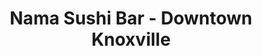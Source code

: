 ---
layout: place
title: Nama Sushi Bar - Downtown Knoxville
permalink: /tennessee/knoxville/nama-sushi-bar-downtown-knoxville.html
stateAbbr: TN
stateName: Tennessee
cityName: Knoxville
seo:
  type: restaurant
  links: null
place_id: ChIJx4b3XsUXXIgR6938FJlDWao
photos:
  - name: >-
      places/ChIJx4b3XsUXXIgR6938FJlDWao/photos/AeeoHcLdhPuFtNcQB2F8zXEE_y6qn_U0i-eEmR8ALR4J81-xf3EkUUC6glAl8jdjJnTjMB-c-S0jSoda8BAjoLupVb1Ow4h_XFmzVgx3HZ1VfYAfTdDMVWlT1DCz06rn1SypNernQZAJpJiYAcvxvwi6L5BPQ_UrMRbZrXPS0UrFjrnCP8pa1V5R43VE-XVAtdPjlsErxDorxMepl_efqXKsgHdGDnY6KWpCT9TafCzksjSzQ4paCRis4qN-td0UjTMdNAVGearW5g8PgdFvG_0pocYFWLc1eOJJf_coZl4c2D7-Uvkd5olH9lpOF6DbSH2W4UIsp5peyku8Iph4kBkMxilVJn1tM2r5ek9PUoCQAcQSyHFVs2wV4JKl_KJmuvs85L-LXvHzIPOs_Q5ziTKCudno6S2FnXb2xG-KjiQW3BXyRpGN
    widthPx: 4032
    heightPx: 3024
    authorAttributions:
      - displayName: Jackie “JBuzz” Buzz
        uri: https://maps.google.com/maps/contrib/107813817269194831317
        photoUri: >-
          https://lh3.googleusercontent.com/a-/ALV-UjWZcwpP6ihb3lTn4bsM6YeTon5sFUGQaCe7zcc5BgjV7Fg-vaIJvg=s100-p-k-no-mo
    flagContentUri: >-
      https://www.google.com/local/imagery/report/?cb_client=maps_api_places.places_api&image_key=!1e10!2sCIHM0ogKEICAgIC_5b_68wE&hl=en-US
    googleMapsUri: >-
      https://www.google.com/maps/place//data=!3m4!1e2!3m2!1sCIHM0ogKEICAgIC_5b_68wE!2e10!4m2!3m1!1s0x885c17c55ef786c7:0xaa59439914fcddeb
  - name: >-
      places/ChIJx4b3XsUXXIgR6938FJlDWao/photos/AeeoHcLuduG5KYW5Z07uNf0J7cy8c3vhWDUCDYPCitz71d4kusVwE3D6WrKarLRN7ZTHS8OJMA65Wb9lXQiVIhvAVRujLHl24-5IvFBrUoR-0MwNrM7hYqX4k5JFF-9obeZfhEQLxsqfVg3qnwmS9WoCIweu85o447bK_yGXZgOfIiaNETwSyXFSafzOJxcjXInbPJLt9crhL3Y_lrv0xpnG0AS7wxWfTXnUEnjLRPs2jIsReRFxXSApDrwkNwib5nRKNbcY0x8Q5X6HHWXN9780VahOu6vCHLFfkNr7RT1jDqe-K0qyZ9yU-0MDhdtD9KC5TFFUG5oxcx4wu2foJv9cR_h5r3TnU5gTqMgmNvcu-dlnZLfwkuJY_DyrbK2xYcKtaIk4E1tJ_fP1kmvWkM3guSd_n7J7zOrY4ok5e7g4TxfoU1MB
    widthPx: 3600
    heightPx: 4800
    authorAttributions:
      - displayName: Brandon Woodson
        uri: https://maps.google.com/maps/contrib/104693248536165726261
        photoUri: >-
          https://lh3.googleusercontent.com/a-/ALV-UjVYmVnO2A_TxXKxnlH65fUcl5rWITxiPpt5afmwRquwIpr0Mf7EUw=s100-p-k-no-mo
    flagContentUri: >-
      https://www.google.com/local/imagery/report/?cb_client=maps_api_places.places_api&image_key=!1e10!2sCIHM0ogKEICAgIDh_a-BwAE&hl=en-US
    googleMapsUri: >-
      https://www.google.com/maps/place//data=!3m4!1e2!3m2!1sCIHM0ogKEICAgIDh_a-BwAE!2e10!4m2!3m1!1s0x885c17c55ef786c7:0xaa59439914fcddeb
  - name: >-
      places/ChIJx4b3XsUXXIgR6938FJlDWao/photos/AeeoHcISPOQLPp3PRd-w-pOFzx3OxpTCbBfCG_UNtddaxAFdGt48zffD_xrEwJ2p92Ses0s_VerPwbauDGDgKPMcDonqjp559OXxDz-RXTZ4vJQQeHxPqw__zpkZmnQbzu-DoJr93_n1MhU8VPG2pe1Vx-2m-cahQajuErNfpfx1IxiW9o0zEE4Sn3lmPfxC7UFIC_F2Nqv31VMnvp5h5f8u1bsT05LbygO0oNzTqtMJIW6LyS8PYJOGMOkGtQkjVO_yqclH0HR17A8cUM5qNmuv1681nM_4C2jAOoEDngaPfgH7zqMT3NkguyxM14_Qu3m7A-w1ZsgaUaNy1L4KEhw6SlaIdKTjWvmwaWz_VN2rglgTiO-DlGq9jKvW9dXvbsSspWQVLv9hlP8nX5vFqvSphD7pZqNof2NHoMKnVN7jm1M_Wzb2
    widthPx: 4000
    heightPx: 3000
    authorAttributions:
      - displayName: Dan Hayes
        uri: https://maps.google.com/maps/contrib/108828503273631195224
        photoUri: >-
          https://lh3.googleusercontent.com/a-/ALV-UjVfZkC2UviRgZQKRznkbCcxR83TfYUCcVJFenReuvBq9xTb92sTBA=s100-p-k-no-mo
    flagContentUri: >-
      https://www.google.com/local/imagery/report/?cb_client=maps_api_places.places_api&image_key=!1e10!2sCIHM0ogKEICAgMDQn5fUqwE&hl=en-US
    googleMapsUri: >-
      https://www.google.com/maps/place//data=!3m4!1e2!3m2!1sCIHM0ogKEICAgMDQn5fUqwE!2e10!4m2!3m1!1s0x885c17c55ef786c7:0xaa59439914fcddeb
  - name: >-
      places/ChIJx4b3XsUXXIgR6938FJlDWao/photos/AeeoHcIcRzmpdZI59QNS1NAmucPCAtMAsTJLfku929GP5DQGmsH0HWKgldDMP9fF5DFmaynmcnWAi8laUpotmOxUmWPZbRk9DyVGXsxuUXHY9SgT104pdJFFuVPYp-9iGSyENuJ2s_UsCGo3mXirIB3bvM1b60FvvGzxeDoZp4EMJpNK2b-DyMWI3VyiTLPjEAcJE3zEqxoNC9yFOuEN5iTCXXek5xPWgH9GrOR4lS7e_PLIgoJGb7i6pwQE1cbQoTBnyizx7vG5M0hJgK-FUa85GgImDXZwa_p6xN0W_5elSsfkeIx7pmiVokOVKys0Ri735YFmfNr4OTpE7qVIEWofS8WFOj0JqQP_gs0O211_0ioXPYpfW16isd47ar80tX2J84e5g1FFZfqx_xVlVvBY3TkI_Mp5SfOON-QXls4ogEk6sw
    widthPx: 1080
    heightPx: 735
    authorAttributions:
      - displayName: Insung Art Expressions
        uri: https://maps.google.com/maps/contrib/112652923687295443304
        photoUri: >-
          https://lh3.googleusercontent.com/a-/ALV-UjWLZ5DlpTHRT-ig849nmMULeSyB6lSRAVXbKkTHVBl9OfUB4m3YMw=s100-p-k-no-mo
    flagContentUri: >-
      https://www.google.com/local/imagery/report/?cb_client=maps_api_places.places_api&image_key=!1e10!2sCIHM0ogKEICAgMDg_p3PMA&hl=en-US
    googleMapsUri: >-
      https://www.google.com/maps/place//data=!3m4!1e2!3m2!1sCIHM0ogKEICAgMDg_p3PMA!2e10!4m2!3m1!1s0x885c17c55ef786c7:0xaa59439914fcddeb
  - name: >-
      places/ChIJx4b3XsUXXIgR6938FJlDWao/photos/AeeoHcI7AuNIWhZ9kBwcQmEbsluJfQsRh3EciKaemanMTFUyNNGAhmIjPtwb3rsgw_oLhhLaR41kcoY03uz-eyqz7lWAmPQU_7xnGxefTMbUbxfjLLlialzz7JTJdwhQ1BgdiTbo9Qchu5aN7BuxuBZ-xFoPFxIp5CaR59ESJfnsx6anKX5iDpxzxDJzI9DyfpINeXKf6kcCCFO_ZiVoiA-Luptl_jg7aOQ-Ho72zjrjGeFptMgvKTYN6gIfeqTUvnQCsntR1CtjJ1l8GWnSvxP0PqI3a8AXfmwwfF2vZWIx5XFzfYXY2zY-CEpY04-GnsvzTHDjGFHSwyjMnFIBYT8FI0ER2kduBA-JwxG39JXEeRC6TDEQSRtqF9KTCohIr4awO6RRYhd1TyGBHl6eTQXhqA5ruD3IFGtrcY26-A-ez84
    widthPx: 4000
    heightPx: 3000
    authorAttributions:
      - displayName: Dan Hayes
        uri: https://maps.google.com/maps/contrib/108828503273631195224
        photoUri: >-
          https://lh3.googleusercontent.com/a-/ALV-UjVfZkC2UviRgZQKRznkbCcxR83TfYUCcVJFenReuvBq9xTb92sTBA=s100-p-k-no-mo
    flagContentUri: >-
      https://www.google.com/local/imagery/report/?cb_client=maps_api_places.places_api&image_key=!1e10!2sCIHM0ogKEICAgMDQn5fUaw&hl=en-US
    googleMapsUri: >-
      https://www.google.com/maps/place//data=!3m4!1e2!3m2!1sCIHM0ogKEICAgMDQn5fUaw!2e10!4m2!3m1!1s0x885c17c55ef786c7:0xaa59439914fcddeb
  - name: >-
      places/ChIJx4b3XsUXXIgR6938FJlDWao/photos/AeeoHcJJuVmwB30UvE6ZQBp1fvmbyf9kihZTrv2yXyqUTYgcPdDJVlHVOlSVydekyMgRlNmJZpu4qZ_zl9AHhKIbkm_rWfUKvfGXR1UvLru4kx6SVyBwYjnUQBUlQBWD_NnLrjYv6y89llr1mMwHGt3Mk9Fdy6I4I3e_N_9ebqedg9y_nJqZil-wd-SW8Z2tiZqKbUISKoJKqtg253A94tiRNqg1ceLSqqYpgkP2jTHeEnmBkX_F3kykyQCM1bXqe6-hhVjAHR4hZgbMxyzkysU1hHTGE60VKV67ONo3KPIj3CN8GAVYkziQFwc0_GQGN1EptRLls2-7iMPzpRs5EMAS4eSUJqcH6P0Lg4Epss_mGMBsxu9R5YC3_pfLFJ-sUSI_eEoZSBcu4l_JQupVnGc1rxpK5ZME3XKr5-JZMiQ24c8
    widthPx: 3000
    heightPx: 4000
    authorAttributions:
      - displayName: Jane Turula
        uri: https://maps.google.com/maps/contrib/106805016120450798814
        photoUri: >-
          https://lh3.googleusercontent.com/a-/ALV-UjXBG8HlxZgi_7hXt1WESaQrGmYiVgwXf7FjmukPwagE3zwfqANfKw=s100-p-k-no-mo
    flagContentUri: >-
      https://www.google.com/local/imagery/report/?cb_client=maps_api_places.places_api&image_key=!1e10!2sCIHM0ogKEICAgIDmkLCAOg&hl=en-US
    googleMapsUri: >-
      https://www.google.com/maps/place//data=!3m4!1e2!3m2!1sCIHM0ogKEICAgIDmkLCAOg!2e10!4m2!3m1!1s0x885c17c55ef786c7:0xaa59439914fcddeb
  - name: >-
      places/ChIJx4b3XsUXXIgR6938FJlDWao/photos/AeeoHcIXJGoiRbsOgXFpQuLQhu1QCGS6maD2rUJz4sEeZvq9ytJVT-lhsCet4fZfVROXROyGePKF5DO58ZCLQRaVii2ouoGcazHJ-nWA19YHWcwNg-q_PYbOvWm9qPv-HXJ_neV-jMSromAyBHkCXbuzYFGOVUlRgYdJgS4Rr268EkbXzsxqtbERxBRDSythAcn7Blb7zsIZA0-UO4zHzZiYjuuKlqATjV_5zV9MBUj4kWjLai2O3EKFkDYYDAbZc55oh66HxZc4M3XlSF_VGcnY1XSt9Aj4KQlUibGgfIHoJRJYkaUBqoMZOHXJd_5qSd83i3r3avMgo-eFKep0hVflSzoX4BAvVuU442cWnZY55FFthPtQtBQ7gtTNhM3BkR6bqYEzWt0K6c0Gfo43OM-D8YyCIE9kWDp3VbqqaX9d7vg
    widthPx: 3024
    heightPx: 4032
    authorAttributions:
      - displayName: Mackenzie Brisben
        uri: https://maps.google.com/maps/contrib/109969146749287021691
        photoUri: >-
          https://lh3.googleusercontent.com/a-/ALV-UjWPpfNqbbGEgGJVQ4efIdy3LBC7Ydbek1HpZw54AzR_ZDaLP1w=s100-p-k-no-mo
    flagContentUri: >-
      https://www.google.com/local/imagery/report/?cb_client=maps_api_places.places_api&image_key=!1e10!2sCIHM0ogKEICAgIC7lLO3LQ&hl=en-US
    googleMapsUri: >-
      https://www.google.com/maps/place//data=!3m4!1e2!3m2!1sCIHM0ogKEICAgIC7lLO3LQ!2e10!4m2!3m1!1s0x885c17c55ef786c7:0xaa59439914fcddeb
  - name: >-
      places/ChIJx4b3XsUXXIgR6938FJlDWao/photos/AeeoHcIKRYtVfBeVAGl9_2z-ceISFd4JabuPmtPfXx-rK9IxrhbnQus7BOSyW9tZK13KgbCpSq8NGvxJ48TDo7jhKdy4aD-z39-oaqljCEDa7w7ATxQbHu5XgsevBV1igWM328l5ekhcwpiU3iObdbtiF4e2vERah5xKPjjRZE2h_qC02CupRSP7ha-rJ3lM6DLVndK20MjNo0c_W0VFcUlqud6t3GzU3rcHiLGe8EHUxp5PEXTArkr4ZPvCK5d_nOg3jOWIaWxRE-Bq2fQaI3hYBKdgHkGOImYrwY-f6O8FeMo6HzQL7qXRytXFfTUFS-rkATlHWY6M5XfpSuYoC7xaBI_70TSzFQoqBcX21ux31LNCxdpGyL2vsgbJEvhKB8-_eLm-gBFwj0unZ_iC_9E4KZSm6gUat1wvAYzNhxhLT8TUQgZG
    widthPx: 3728
    heightPx: 2796
    authorAttributions:
      - displayName: Zee Zee
        uri: https://maps.google.com/maps/contrib/106762848792703668485
        photoUri: >-
          https://lh3.googleusercontent.com/a-/ALV-UjXcLKA_ecQPNwZomLVlQBT9yKbX66uwAOgms7V1YHBd26Smhn8CfQ=s100-p-k-no-mo
    flagContentUri: >-
      https://www.google.com/local/imagery/report/?cb_client=maps_api_places.places_api&image_key=!1e10!2sCIHM0ogKEICAgICrnJXOsQE&hl=en-US
    googleMapsUri: >-
      https://www.google.com/maps/place//data=!3m4!1e2!3m2!1sCIHM0ogKEICAgICrnJXOsQE!2e10!4m2!3m1!1s0x885c17c55ef786c7:0xaa59439914fcddeb
  - name: >-
      places/ChIJx4b3XsUXXIgR6938FJlDWao/photos/AeeoHcJIrq2YK_LGQAEwcLICx_icdAD7x8wXssJGl9kbM5Z8_bGNFnJXlQA8i0HS3J6mtkx2Cw9V6n5S3uZWbn6dwpzK4pAmvrs1kDXZUtpjPL1z20EoMaTowbk1rExvTY995jyP9e4oQp7TrolI2e4_tu5Pf2C_SOQdoSWDMnXmtcz84uTq0KcZOzT8jISiTK0bXMEBmIl5thuGJmJwKCNY97g717OAYUi6x2CS-bTk4IGcL_o4Y_jvnanY5Qp_Bn2Ir4_kJtedcFNXPeVw-6CauZfEcqFLku5Qo0WQSwObq5CF_P08OilbywP1uUzGp7TVbyruPA-BiQ4FP01cpu9-sTbL6qf9CU4gv8OvAReEN9Du_5R_zNVSxlwz5zgThA9W6gHANqjk_sOWT2B4sh2ZkCNkXLoG9ZlWhgz2UUlyO6TgxiD-
    widthPx: 3024
    heightPx: 4032
    authorAttributions:
      - displayName: Amelia Roper
        uri: https://maps.google.com/maps/contrib/108852618992201689381
        photoUri: >-
          https://lh3.googleusercontent.com/a/ACg8ocLxlvrXAbOQ42Hq_nuSynx7D1feiylfeDMBnGMpiCJnqtMTug=s100-p-k-no-mo
    flagContentUri: >-
      https://www.google.com/local/imagery/report/?cb_client=maps_api_places.places_api&image_key=!1e10!2sCIHM0ogKEICAgICh77Ta9QE&hl=en-US
    googleMapsUri: >-
      https://www.google.com/maps/place//data=!3m4!1e2!3m2!1sCIHM0ogKEICAgICh77Ta9QE!2e10!4m2!3m1!1s0x885c17c55ef786c7:0xaa59439914fcddeb
  - name: >-
      places/ChIJx4b3XsUXXIgR6938FJlDWao/photos/AeeoHcJeR3MY9UpeZ3ViVEuiAVuivLGeRiF-U4Q-S5UBzmQCrgP7k5ZIPsi5DTjsCmVxWuqV1ggOyXUxIpjnm2CZ2RBFqkwjU3v7dDsXTBazu6MJDPu-puZKIUy6HnRtdTlcQ5KybWEv70OF_TTqei5lJNnbVwrceXCgmEMhSCYquBDOaUIE7tuYgxYEYbBMkUKWwl6RVrQRkOrfqRYq2WauLrnfYy08CKP9SvPmcLaA2JQRYk7glTSQvV59zyXieaVjk2qpWjHxTYdJNefR_FjVFZf3WG-3LgECl_uavMTxwZhlHaTIaDZRwJ9ZUExlCpUjYnms3tUoRlECLzWzOIKYdQNltZh5dADc9xgabfLXvDlkT8IO1EbxNZLhfUIQMlzOqwJ9i3A5UJBXGDD6sc4CqZdZF-NA6-yXulYfsouj1argDg
    widthPx: 4031
    heightPx: 3023
    authorAttributions:
      - displayName: Robert K
        uri: https://maps.google.com/maps/contrib/110095139599779856742
        photoUri: >-
          https://lh3.googleusercontent.com/a/ACg8ocLKlbASErRNZLb6AxHpsxe04aTGclwenqtSQXPq1bUa7oMwNkVt=s100-p-k-no-mo
    flagContentUri: >-
      https://www.google.com/local/imagery/report/?cb_client=maps_api_places.places_api&image_key=!1e10!2sCIHM0ogKEICAgIDunN2KIQ&hl=en-US
    googleMapsUri: >-
      https://www.google.com/maps/place//data=!3m4!1e2!3m2!1sCIHM0ogKEICAgIDunN2KIQ!2e10!4m2!3m1!1s0x885c17c55ef786c7:0xaa59439914fcddeb
address: 506 S Gay St, Knoxville, TN 37902, USA
street: 506 S Gay St
city: Knoxville
state: TN
zip: '37902'
country: USA
neighborhood: Downtown
latitude: '35.965020'
longitude: '-83.917999'
accessibility_options:
  wheelchairAccessibleParking: true
  wheelchairAccessibleEntrance: true
  wheelchairAccessibleRestroom: true
  wheelchairAccessibleSeating: true
business_status: OPERATIONAL
name: Nama Sushi Bar - Downtown Knoxville
google_maps_links:
  directionsUri: >-
    https://www.google.com/maps/dir//''/data=!4m7!4m6!1m1!4e2!1m2!1m1!1s0x885c17c55ef786c7:0xaa59439914fcddeb!3e0
  placeUri: https://maps.google.com/?cid=12274916584136170987
  writeAReviewUri: >-
    https://www.google.com/maps/place//data=!4m3!3m2!1s0x885c17c55ef786c7:0xaa59439914fcddeb!12e1
  reviewsUri: >-
    https://www.google.com/maps/place//data=!4m4!3m3!1s0x885c17c55ef786c7:0xaa59439914fcddeb!9m1!1b1
  photosUri: >-
    https://www.google.com/maps/place//data=!4m3!3m2!1s0x885c17c55ef786c7:0xaa59439914fcddeb!10e5
primary_type: Sushi Restaurant
opening_hours:
  regular: null
  current: null
secondary_opening_hours:
  regular:
    weekdayDescriptions: null
    type: null
  current:
    weekdayDescriptions: null
    type: null
phone: null
price_level: null
price_range: null
rating: null
rating_count: 0
website: null
description: >-
  Discover Nama Sushi Bar in Knoxville, TN$$$Nama Sushi Bar in Knoxville, TN,
  stands out as a welcoming spot for savoring fresh Japanese dishes in a relaxed
  setting. This cozy establishment specializes in artfully prepared sushi rolls
  and a range of small plates that highlight authentic flavors, making it an
  ideal choice for anyone exploring sushi options nearby. Complementing the menu
  are carefully selected cocktails and sake, enhancing the overall dining
  experience with a touch of elegance. The restaurant's thoughtful accessibility
  features ensure it's enjoyable for all guests, adding to its appeal as a go-to
  destination in the downtown area. Whether you're in the mood for top-rated
  sushi or simply seeking a taste of Japanese cuisine close to home, this spot
  delivers a memorable meal in a comfortable atmosphere.
generative_summary: >-
  Discover Nama Sushi Bar in Knoxville, TN$$$Nama Sushi Bar in Knoxville, TN,
  stands out as a welcoming spot for savoring fresh Japanese dishes in a relaxed
  setting. This cozy establishment specializes in artfully prepared sushi rolls
  and a range of small plates that highlight authentic flavors, making it an
  ideal choice for anyone exploring sushi options nearby. Complementing the menu
  are carefully selected cocktails and sake, enhancing the overall dining
  experience with a touch of elegance. The restaurant's thoughtful accessibility
  features ensure it's enjoyable for all guests, adding to its appeal as a go-to
  destination in the downtown area. Whether you're in the mood for top-rated
  sushi or simply seeking a taste of Japanese cuisine close to home, this spot
  delivers a memorable meal in a comfortable atmosphere.
generative_disclosure: Summarized by AI using the Grok-3-Mini model.
reviews: null
review_summary: >-
  What Customers Are Saying$$$Folks who visit this sushi spot often rave about
  the fresh, high-quality ingredients that make every bite feel satisfying and
  authentic. Many appreciate the cozy vibe and attentive service that create a
  welcoming environment for casual get-togethers or solo outings. While some
  mention occasional waits during peak times, the overall consensus highlights
  it as a solid pick for enjoying flavorful Japanese fare without the fuss.
  Diners frequently note the variety of options that cater to different
  preferences, helping it stand out among local eateries. All in all, it's seen
  as a reliable favorite for those hunting for great sushi nearby, with feedback
  leaning positive on its ability to deliver a enjoyable experience.
review_disclosure: Summarized by AI using the Grok-3-Mini model.
parking_options: null
payment_options: null
allow_dogs: null
curbside_pickup: null
delivery: null
dine_in: null
good_for_children: null
good_for_groups: null
good_for_sports: null
live_music: null
menu_for_children: null
outdoor_seating: null
reservable: null
restroom: null
serves_beer: null
serves_breakfast: null
serves_brunch: null
serves_cocktails: null
serves_coffee: null
serves_dinner: null
serves_dessert: null
serves_lunch: null
serves_vegetarian_food: null
serves_wine: null
takeout: null
update_category: pro
places_description: null

---